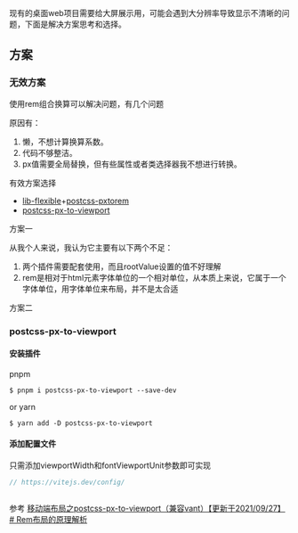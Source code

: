 

现有的桌面web项目需要给大屏展示用，可能会遇到大分辨率导致显示不清晰的问题，下面是解决方案思考和选择。





## 方案


### 无效方案
使用rem组合换算可以解决问题，有几个问题




原因有：
1. 懒，不想计算换算系数。
2. 代码不够整洁。
3. px值需要全局替换，但有些属性或者类选择器我不想进行转换。


有效方案选择
* [lib-flexible](https://github.com/amfe/lib-flexible)+[postcss-pxtorem](https://github.com/cuth/postcss-pxtorem)
* [postcss-px-to-viewport](https://github.com/evrone/postcss-px-to-viewport)








方案一

从我个人来说，我认为它主要有以下两个不足：

1.  两个插件需要配套使用，而且rootValue设置的值不好理解
2.  rem是相对于html元素字体单位的一个相对单位，从本质上来说，它属于一个字体单位，用字体单位来布局，并不是太合适






方案二

### postcss-px-to-viewport

#### 安装插件

 pnpm

```
$ pnpm i postcss-px-to-viewport --save-dev
```

or yarn

```
$ yarn add -D postcss-px-to-viewport
```

#### 添加配置文件

只需添加viewportWidth和fontViewportUnit参数即可实现

```ts
// https://vitejs.dev/config/



```




参考
 [移动端布局之postcss-px-to-viewport（兼容vant）【更新于2021/09/27】](https://www.cnblogs.com/zhangnan35/p/12682925.html)
 [# Rem布局的原理解析](https://yanhaijing.com/css/2017/09/29/principle-of-rem-layout/)
